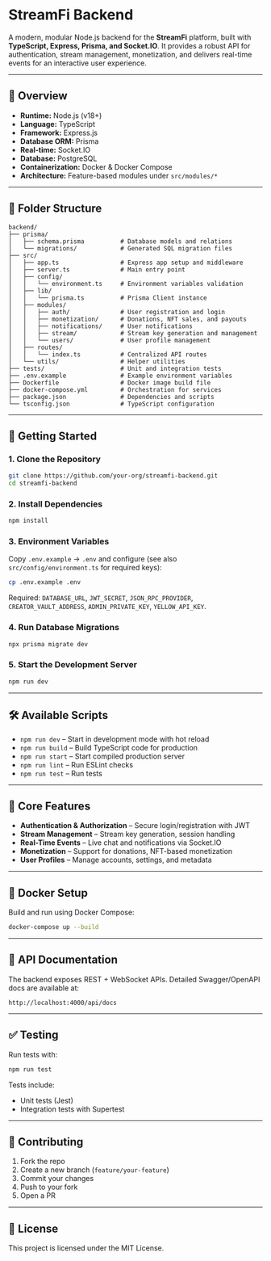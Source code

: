 # StreamFi Backend

A modern, modular Node.js backend for the **StreamFi** platform, built with **TypeScript, Express, Prisma, and Socket.IO**.
It provides a robust API for authentication, stream management, monetization, and delivers real-time events for an interactive user experience.

---

## 📝 Overview

* **Runtime:** Node.js (v18+)
* **Language:** TypeScript
* **Framework:** Express.js
* **Database ORM:** Prisma
* **Real-time:** Socket.IO
* **Database:** PostgreSQL
* **Containerization:** Docker & Docker Compose
* **Architecture:** Feature-based modules under `src/modules/*`

---

## 📂 Folder Structure

```
backend/
├── prisma/
│   ├── schema.prisma          # Database models and relations
│   └── migrations/            # Generated SQL migration files
├── src/
│   ├── app.ts                 # Express app setup and middleware
│   ├── server.ts              # Main entry point
│   ├── config/
│   │   └── environment.ts     # Environment variables validation
│   ├── lib/
│   │   └── prisma.ts          # Prisma Client instance
│   ├── modules/
│   │   ├── auth/              # User registration and login
│   │   ├── monetization/      # Donations, NFT sales, and payouts
│   │   ├── notifications/     # User notifications
│   │   ├── stream/            # Stream key generation and management
│   │   └── users/             # User profile management
│   ├── routes/
│   │   └── index.ts           # Centralized API routes
│   └── utils/                 # Helper utilities
├── tests/                     # Unit and integration tests
├── .env.example               # Example environment variables
├── Dockerfile                 # Docker image build file
├── docker-compose.yml         # Orchestration for services
├── package.json               # Dependencies and scripts
└── tsconfig.json              # TypeScript configuration
```

---

## 🚀 Getting Started

### 1. Clone the Repository

```bash
git clone https://github.com/your-org/streamfi-backend.git
cd streamfi-backend
```

### 2. Install Dependencies

```bash
npm install
```

### 3. Environment Variables

Copy `.env.example` → `.env` and configure (see also `src/config/environment.ts` for required keys):

```bash
cp .env.example .env
```

Required: `DATABASE_URL`, `JWT_SECRET`, `JSON_RPC_PROVIDER`, `CREATOR_VAULT_ADDRESS`, `ADMIN_PRIVATE_KEY`, `YELLOW_API_KEY`.

### 4. Run Database Migrations

```bash
npx prisma migrate dev
```

### 5. Start the Development Server

```bash
npm run dev
```

---

## 🛠️ Available Scripts

* `npm run dev` – Start in development mode with hot reload
* `npm run build` – Build TypeScript code for production
* `npm run start` – Start compiled production server
* `npm run lint` – Run ESLint checks
* `npm run test` – Run tests

---

## 🔑 Core Features

* **Authentication & Authorization** – Secure login/registration with JWT
* **Stream Management** – Stream key generation, session handling
* **Real-Time Events** – Live chat and notifications via Socket.IO
* **Monetization** – Support for donations, NFT-based monetization
* **User Profiles** – Manage accounts, settings, and metadata

---

## 🐳 Docker Setup

Build and run using Docker Compose:

```bash
docker-compose up --build
```

---

## 📖 API Documentation

The backend exposes REST + WebSocket APIs.
Detailed Swagger/OpenAPI docs are available at:

```
http://localhost:4000/api/docs
```

---

## ✅ Testing

Run tests with:

```bash
npm run test
```

Tests include:

* Unit tests (Jest)
* Integration tests with Supertest

---

## 🤝 Contributing

1. Fork the repo
2. Create a new branch (`feature/your-feature`)
3. Commit your changes
4. Push to your fork
5. Open a PR

---

## 📜 License

This project is licensed under the MIT License.
